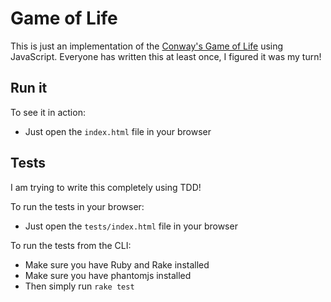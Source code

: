 # Game of Life

This is just an implementation of the [Conway's Game of
Life](http://en.wikipedia.org/wiki/Conway's_Game_of_Life) using JavaScript.
Everyone has written this at least once, I figured it was my turn!

## Run it
To see it in action:
* Just open the `index.html` file in your browser

## Tests
I am trying to write this completely using TDD!

To run the tests in your browser:
* Just open the `tests/index.html` file in your browser

To run the tests from the CLI:
* Make sure you have Ruby and Rake installed
* Make sure you have phantomjs installed
* Then simply run `rake test`

